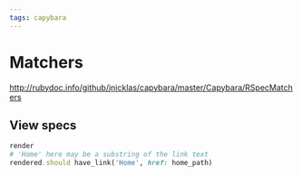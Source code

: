 ```yaml
---
tags: capybara
---
```


# Matchers

<http://rubydoc.info/github/jnicklas/capybara/master/Capybara/RSpecMatchers>

## View specs

```ruby
render
# 'Home' here may be a substring of the link text
rendered.should have_link('Home', href: home_path)
```

